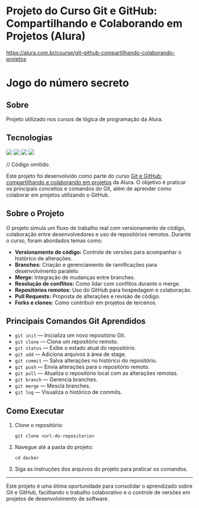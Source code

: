 # Projeto do Curso Git e GitHub: Compartilhando e Colaborando em Projetos (Alura)
https://alura.com.br/course/git-github-compartilhando-colaborando-projetos

<h1>Jogo do número secreto</h1>

<h2> Sobre</h2>
<p>Projeto utilizado nos cursos de lógica de programação da Alura.</p>

## Tecnologias
<div>
  <img src="https://img.shields.io/badge/HTML-239120?style=for-the-badge&logo=html5&logoColor=white">
  <img src="https://img.shields.io/badge/CSS-239120?&style=for-the-badge&logo=css3&logoColor=white">
  <img src="https://img.shields.io/badge/JavaScript-F7DF1E?style=for-the-badge&logo=javascript&logoColor=black">
  <img src="https://img.shields.io/badge/Docker-2496ED?style=for-the-badge&logo=docker&logoColor=white">
</div>

// Código omitido. 


Este projeto foi desenvolvido como parte do curso [Git e GitHub: compartilhando e colaborando em projetos](https://alura.com.br/course/git-github-compartilhando-colaborando-projetos) da Alura. O objetivo é praticar os principais conceitos e comandos do Git, além de aprender como colaborar em projetos utilizando o GitHub.

## Sobre o Projeto

O projeto simula um fluxo de trabalho real com versionamento de código, colaboração entre desenvolvedores e uso de repositórios remotos. Durante o curso, foram abordados temas como:

- **Versionamento de código:** Controle de versões para acompanhar o histórico de alterações.
- **Branches:** Criação e gerenciamento de ramificações para desenvolvimento paralelo.
- **Merge:** Integração de mudanças entre branches.
- **Resolução de conflitos:** Como lidar com conflitos durante o merge.
- **Repositórios remotos:** Uso do GitHub para hospedagem e colaboração.
- **Pull Requests:** Proposta de alterações e revisão de código.
- **Forks e clones:** Como contribuir em projetos de terceiros.

## Principais Comandos Git Aprendidos

- `git init` — Inicializa um novo repositório Git.
- `git clone` — Clona um repositório remoto.
- `git status` — Exibe o estado atual do repositório.
- `git add` — Adiciona arquivos à área de stage.
- `git commit` — Salva alterações no histórico do repositório.
- `git push` — Envia alterações para o repositório remoto.
- `git pull` — Atualiza o repositório local com as alterações remotas.
- `git branch` — Gerencia branches.
- `git merge` — Mescla branches.
- `git log` — Visualiza o histórico de commits.

## Como Executar

1. Clone o repositório:
   ```
   git clone <url-do-repositorio>
   ```
2. Navegue até a pasta do projeto:
   ```
   cd docker
   ```
3. Siga as instruções dos arquivos do projeto para praticar os comandos.

---

Este projeto é uma ótima oportunidade para consolidar o aprendizado sobre Git e GitHub, facilitando o trabalho colaborativo e o controle de versões em projetos de desenvolvimento de software.
